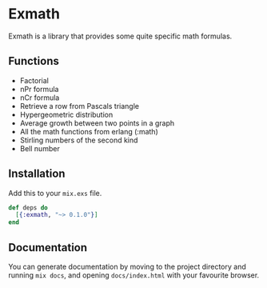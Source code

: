 # Exmath

Exmath is a library that provides some quite specific math formulas.

## Functions

* Factorial
* nPr formula
* nCr formula
* Retrieve a row from Pascals triangle
* Hypergeometric distribution 
* Average growth between two points in a graph
* All the math functions from erlang (:math)
* Stirling numbers of the second kind
* Bell number

## Installation

Add this to your `mix.exs` file.

```elixir
def deps do
  [{:exmath, "~> 0.1.0"}]
end
```

## Documentation

You can generate documentation by moving to the project directory and running
`mix docs`, and opening `docs/index.html` with your favourite browser.

